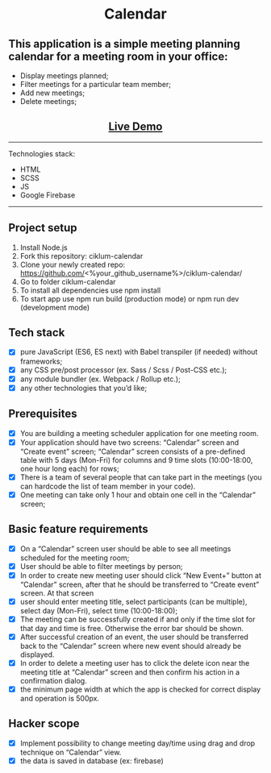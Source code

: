 <h1 align="center">Calendar</h1>

## This application is a simple meeting planning calendar for a meeting room in your office:

- Display meetings planned;
- Filter meetings for a particular team member;
- Add new meetings;
- Delete meetings;

<h2 align="center"><a href="https://funfordima.github.io/ciklum-calendar/dist/">Live Demo</a></h2>

---

Technologies stack:
- HTML
- SCSS
- JS
- Google Firebase

---

## Project setup

1. Install Node.js
2. Fork this repository: ciklum-calendar
3. Clone your newly created repo: https://github.com/<%your_github_username%>/ciklum-calendar/
4. Go to folder ciklum-calendar
5. To install all dependencies use npm install
6. To start app use npm run build (production mode) or npm run dev (development mode)

## Tech stack
- [x] pure JavaScript (ES6, ES next) with Babel transpiler (if needed) without frameworks;
- [x] any CSS pre/post processor (ex. Sass / Scss / Post-CSS etc.);
- [x] any module bundler (ex. Webpack / Rollup etc.);
- [x] any other technologies that you’d like;

## Prerequisites

- [x] You are building a meeting scheduler application for one meeting room.
- [x] Your application should have two screens: “Calendar” screen and “Create event” screen;
“Calendar” screen consists of a pre-defined table with 5 days (Mon-Fri) for columns and 9 time slots (10:00-18:00, one hour long each) for rows;
- [x] There is a team of several people that can take part in the meetings (you can hardcode the list of team member in your code).
- [x] One meeting can take only 1 hour and obtain one cell in the “Calendar” screen;

## Basic feature requirements

- [x] On a “Calendar” screen user should be able to see all meetings scheduled for the meeting room;
- [x] User should be able to filter meetings by person;
- [x] In order to create new meeting user should click “New Event+” button at “Calendar” screen, after that he should be transferred to “Create event” screen. At that screen 
- [x] user should enter meeting title, select participants (can be multiple), select day (Mon-Fri), select time (10:00-18:00);
- [x] The meeting can be successfully created if and only if the time slot for that day and time is free. Otherwise the error bar should be shown.
- [x] After successful creation of an event, the user should be transferred back to the “Calendar” screen where new event should already be displayed.
- [x] In order to delete a meeting user has to click the delete icon near the meeting title at “Calendar” screen and then confirm his action in a confirmation dialog.
- [x] the minimum page width at which the app is checked for correct display and operation is 500px.

## Hacker scope
- [x] Implement possibility to change meeting day/time using drag and drop technique on “Calendar” view.
- [x] the data is saved in database (ex: firebase) 
